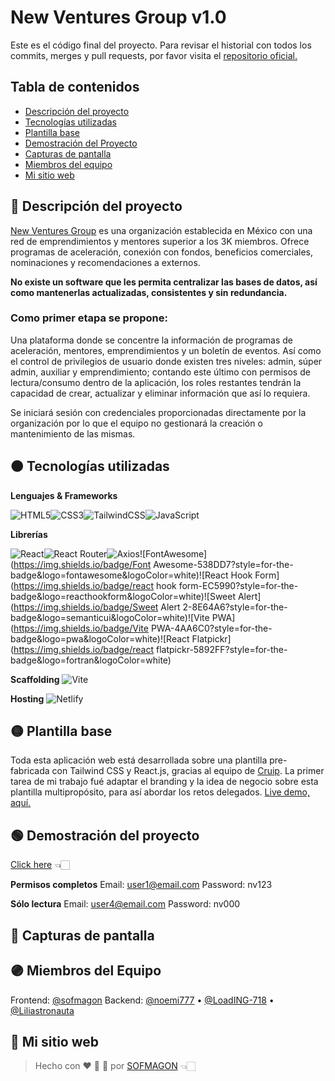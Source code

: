 # New Ventures Group v1.0

Este es el código final del proyecto. Para revisar el historial con todos los commits, merges y pull requests, por favor visita el [repositorio oficial.](https://github.com/hackademymx/sfwit-ventures-front-revamp/tree/develop) 

## Tabla de contenidos

- [Descripción del proyecto](#descripción-del-proyecto)
- [Tecnologías utilizadas](#tecnologías-utilizadas)
- [Plantilla base](#plantilla-base)
- [Demostración del Proyecto](#demostración-del-proyecto)
- [Capturas de pantalla](#capturas-de-pantalla)
- [Miembros del equipo](#miembros-del-equipo)
- [Mi sitio web](#mi-sitio-web)

## 🔴 Descripción del proyecto

[New Ventures Group](https://www.nvgroup.org) es una organización establecida en México con una red de emprendimientos y mentores superior a los 3K miembros. Ofrece programas de aceleración, conexión con fondos, beneficios comerciales, nominaciones y recomendaciones a externos.

**No existe un software que les permita centralizar las bases de datos, así como mantenerlas actualizadas, consistentes y sin redundancia.**

### Como primer etapa se propone:

Una plataforma donde se concentre la información de programas de aceleración, mentores, emprendimientos y un boletín de eventos. Así como el control de privilegios de usuario donde existen tres niveles: admin, súper admin, auxiliar y emprendimiento; contando este último con permisos de lectura/consumo dentro de la aplicación, los roles restantes tendrán la capacidad de crear, actualizar y eliminar información que así lo requiera.

Se iniciará sesión con credenciales proporcionadas directamente por la organización por lo que el equipo no gestionará la creación o mantenimiento de las mismas.



## 🟠 Tecnologías utilizadas

**Lenguajes & Frameworks**

![HTML5](https://img.shields.io/badge/html5-%23E34F26.svg?style=for-the-badge&logo=html5&logoColor=white)![CSS3](https://img.shields.io/badge/css3-%231572B6.svg?style=for-the-badge&logo=css3&logoColor=white)![TailwindCSS](https://img.shields.io/badge/tailwindcss-%2338B2AC.svg?style=for-the-badge&logo=tailwind-css&logoColor=white)![JavaScript](https://img.shields.io/badge/javascript-%23323330.svg?style=for-the-badge&logo=javascript&logoColor=%23F7DF1E) 

**Librerías** 

![React](https://img.shields.io/badge/react-%2320232a.svg?style=for-the-badge&logo=react&logoColor=%2361DAFB)![React Router](https://img.shields.io/badge/React_Router-CA4245?style=for-the-badge&logo=react-router&logoColor=white)![Axios](https://img.shields.io/badge/Axios-5A29E4?style=for-the-badge&logo=axios&logoColor=white)![FontAwesome](https://img.shields.io/badge/Font Awesome-538DD7?style=for-the-badge&logo=fontawesome&logoColor=white)![React Hook Form](https://img.shields.io/badge/react hook form-EC5990?style=for-the-badge&logo=reacthookform&logoColor=white)![Sweet Alert](https://img.shields.io/badge/Sweet Alert 2-8E64A6?style=for-the-badge&logo=semanticui&logoColor=white)![Vite PWA](https://img.shields.io/badge/Vite PWA-4AA6C0?style=for-the-badge&logo=pwa&logoColor=white)![React Flatpickr](https://img.shields.io/badge/react flatpickr-5892FF?style=for-the-badge&logo=fortran&logoColor=white)

**Scaffolding**  ![Vite](https://img.shields.io/badge/vite-%23646CFF.svg?style=for-the-badge&logo=vite&logoColor=white)

**Hosting**  ![Netlify](https://img.shields.io/badge/netlify-%23000000.svg?style=for-the-badge&logo=netlify&logoColor=#00C7B7)



## 🟡 Plantilla base

Toda esta aplicación web está desarrollada sobre una plantilla pre-fabricada con Tailwind CSS y React.js, gracias al equipo de [Cruip](https://cruip.com/mosaic). La primer tarea de mi trabajo fué adaptar el branding y la idea de negocio sobre esta plantilla multipropósito, para así abordar los retos delegados. [Live demo, aquí.](https://cruip.com/demos/mosaic)



## 🟢 Demostración del proyecto

[Click here](https://sfwit-experiencia.netlify.app/) 👈🏻

**Permisos completos**
Email: user1@email.com
Password: nv123

**Sólo lectura**
Email: user4@email.com
Password: nv000



## 🔵 Capturas de pantalla



## 🟣 Miembros del Equipo

Frontend: [@sofmagon](https://github.com/sofmagon) 
Backend: [@noemi777](https://github.com/noemi777) • [@LoadING-718](https://github.com/LoadING-718) • [@Liliastronauta](https://github.com/Liliastronauta)



## 🚀 Mi sitio web

> Hecho con ❤️ 🍕 🌮 por [SOFMAGON](https://sofmagon.com/) 👈🏻
